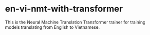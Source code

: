 # en-vi-nmt-with-transformer
This is the Neural Machine Translation Transformer trainer for training models translating from English to Vietnamese.
